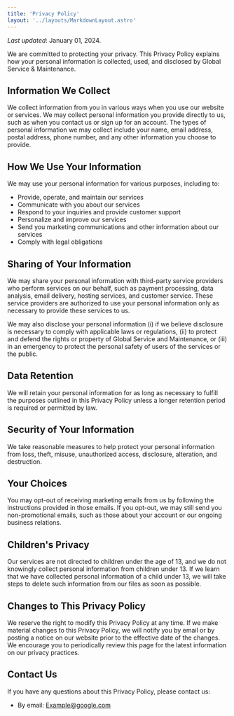 ```yaml
---
title: 'Privacy Policy'
layout: '../layouts/MarkdownLayout.astro'
---
```


_Last updated_: January 01, 2024.

We are committed to protecting your privacy. This Privacy Policy explains how your personal information is collected, used, and disclosed by Global Service & Maintenance.

## Information We Collect

We collect information from you in various ways when you use our website or services. We may collect personal information you provide directly to us, such as when you contact us or sign up for an account. The types of personal information we may collect include your name, email address, postal address, phone number, and any other information you choose to provide.

## How We Use Your Information

We may use your personal information for various purposes, including to:

- Provide, operate, and maintain our services
- Communicate with you about our services
- Respond to your inquiries and provide customer support
- Personalize and improve our services
- Send you marketing communications and other information about our services
- Comply with legal obligations

## Sharing of Your Information

We may share your personal information with third-party service providers who perform services on our behalf, such as payment processing, data analysis, email delivery, hosting services, and customer service. These service providers are authorized to use your personal information only as necessary to provide these services to us.

We may also disclose your personal information (i) if we believe disclosure is necessary to comply with applicable laws or regulations, (ii) to protect and defend the rights or property of Global Service and Maintenance, or (iii) in an emergency to protect the personal safety of users of the services or the public.

## Data Retention

We will retain your personal information for as long as necessary to fulfill the purposes outlined in this Privacy Policy unless a longer retention period is required or permitted by law.

## Security of Your Information

We take reasonable measures to help protect your personal information from loss, theft, misuse, unauthorized access, disclosure, alteration, and destruction.

## Your Choices

You may opt-out of receiving marketing emails from us by following the instructions provided in those emails. If you opt-out, we may still send you non-promotional emails, such as those about your account or our ongoing business relations.

## Children's Privacy

Our services are not directed to children under the age of 13, and we do not knowingly collect personal information from children under 13. If we learn that we have collected personal information of a child under 13, we will take steps to delete such information from our files as soon as possible.

## Changes to This Privacy Policy

We reserve the right to modify this Privacy Policy at any time. If we make material changes to this Privacy Policy, we will notify you by email or by posting a notice on our website prior to the effective date of the changes. We encourage you to periodically review this page for the latest information on our privacy practices.

## Contact Us

If you have any questions about this Privacy Policy, please contact us:

- By email: Example@google.com